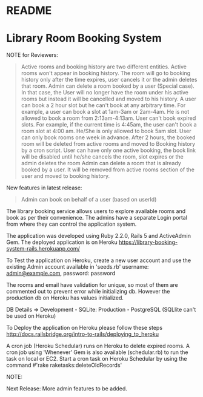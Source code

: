 # README
# Library Room Booking System

NOTE for Reviewers:
>Active rooms and booking history are two different entities. Active rooms won't appear in booking history. The room will go to booking history only after the time expires, user cancels it or the admin deletes that room.
> Admin can delete a room booked by a user (Special case). In that case, the User will no longer have the room under his active rooms but instead it will be cancelled and moved to his history.
>A user can book a 2 hour slot but he can't book at any arbitrary time. For example, a user can book a slot at 1am-3am or 2am-4am. He is not allowed to book a room from 2:13am-4:13am. 
>User can't book expired slots. For example, if the current time is 4:45am, the user can't book a room slot at 4:00 am. He/She is only allowed to book 5am slot.
>User can only book rooms one week in advance.
>After 2 hours, the booked room will be deleted from active rooms and moved to Booking history by a cron script.
>User can have only one active booking, the book link will be disabled until he/she cancels the room, slot expires or the admin deletes the room
>Admin can delete a room that is already booked by a user. It will be removed from active rooms section of the user and moved to booking history.

New features in latest release: 
>Admin can book on behalf of a user (based on userId)


The library booking service allows users to explore available rooms and book as per their convenience. The admins have a separate Login portal from where they can control the application system.

The application was developed using Ruby 2.2.0, Rails 5 and ActiveAdmin Gem. The deployed application is on Heroku https://library-booking-system-rails.herokuapp.com/

To Test the application on Heroku, create a new user account and use the existing Admin account available in 'seeds.rb'
username: admin@example.com, password: password

The rooms and email have validation for unique, so most of them are commented out to prevent error while initializing db. However the production db on Heroku has values initialized. 

DB Details =>
Development - SQLite:
Production -  PostgreSQL (SQLlite can't be used on Heroku)

To Deploy the application on Heroku please follow these steps
http://docs.railsbridge.org/intro-to-rails/deploying_to_heroku

A cron job (Heroku Schedular) runs on Heroku to delete expired rooms. A cron job using 'Whenever' Gem is also available (schedular.rb) to run the task on local or EC2.
Start a cron task on Heroku Schedular by using the command #'rake raketasks:deleteOldRecords'




NOTE: 


Next Release: More admin features to be added.
